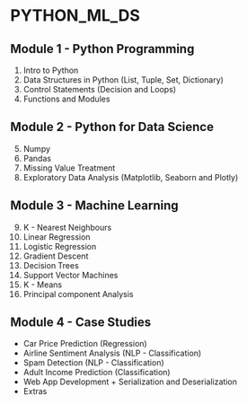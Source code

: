 # PYTHON_ML_DS

## Module 1 - Python Programming
  1. Intro to Python
  2. Data Structures in Python (List, Tuple, Set, Dictionary)
  3. Control Statements (Decision and Loops)
  4. Functions and Modules
 
## Module 2 - Python for Data Science
  5. Numpy
  6. Pandas
  7. Missing Value Treatment
  8. Exploratory Data Analysis (Matplotlib, Seaborn and Plotly)
  
 ## Module 3 - Machine Learning
  9. K - Nearest Neighbours
  10. Linear Regression
  11. Logistic Regression
  12. Gradient Descent
  13. Decision Trees
  14. Support Vector Machines
  15. K - Means
  16. Principal component Analysis
  
## Module 4 - Case Studies
  - Car Price Prediction (Regression)
  - Airline Sentiment Analysis (NLP - Classification)
  - Spam Detection (NLP - Classification)
  - Adult Income Prediction (Classification)
  - Web App Development + Serialization and Deserialization
  - Extras
